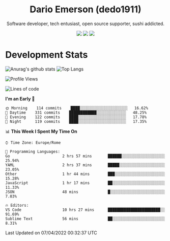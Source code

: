 <div align="center">
  
# Dario Emerson (dedo1911)
Software developer, tech entusiast, open source supporter, sushi addicted.

[![](https://img.shields.io/badge/-Linkedin-informational?style=for-the-badge&logo=linkedin&logoColor=white&color=2867B2)](http://linkedin.com/in/dedo1911)
[![](https://img.shields.io/badge/-Telegram-informational?style=for-the-badge&logo=telegram&logoColor=white&color=0088cc)](https://t.me/dedo1911)
[![](https://img.shields.io/badge/-Facebook-informational?style=for-the-badge&logo=facebook&logoColor=white&color=3b5998)](https://fb.com/dedo1911)

</div>

# Development Stats

![Anurag's github stats](https://github-readme-stats.vercel.app/api?username=dedo1911&count_private=true&show_icons=true&theme=chartreuse-dark)
![Top Langs](https://github-readme-stats.vercel.app/api/top-langs/?username=dedo1911&theme=chartreuse-dark&layout=compact)

<!--START_SECTION:waka-->
![Profile Views](http://img.shields.io/badge/Profile%20Views-21-blue)

![Lines of code](https://img.shields.io/badge/From%20Hello%20World%20I%27ve%20Written-51%20Thousand%20lines%20of%20code-blue)

**I'm an Early 🐤** 

```text
🌞 Morning    114 commits    ████░░░░░░░░░░░░░░░░░░░░░   16.62% 
🌆 Daytime    331 commits    ████████████░░░░░░░░░░░░░   48.25% 
🌃 Evening    122 commits    ████░░░░░░░░░░░░░░░░░░░░░   17.78% 
🌙 Night      119 commits    ████░░░░░░░░░░░░░░░░░░░░░   17.35%

```


📊 **This Week I Spent My Time On** 

```text
⌚︎ Time Zone: Europe/Rome

💬 Programming Languages: 
Go                       2 hrs 57 mins       ██████░░░░░░░░░░░░░░░░░░░   25.94% 
YAML                     2 hrs 37 mins       █████░░░░░░░░░░░░░░░░░░░░   23.05% 
Other                    1 hr 44 mins        ███░░░░░░░░░░░░░░░░░░░░░░   15.28% 
JavaScript               1 hr 17 mins        ██░░░░░░░░░░░░░░░░░░░░░░░   11.33% 
JSON                     48 mins             █░░░░░░░░░░░░░░░░░░░░░░░░   7.03%

🔥 Editors: 
VS Code                  10 hrs 27 mins      ███████████████████████░░   91.69% 
Sublime Text             56 mins             ██░░░░░░░░░░░░░░░░░░░░░░░   8.31%

```


 Last Updated on 07/04/2022 00:32:37 UTC
<!--END_SECTION:waka-->

<!--
**dedo1911/dedo1911** is a ✨ _special_ ✨ repository because its `README.md` (this file) appears on your GitHub profile.

Here are some ideas to get you started:

- 🔭 I’m currently working on ...
- 🌱 I’m currently learning ...
- 👯 I’m looking to collaborate on ...
- 🤔 I’m looking for help with ...
- 💬 Ask me about ...
- 📫 How to reach me: ...
- 😄 Pronouns: ...
- ⚡ Fun fact: ...
-->
